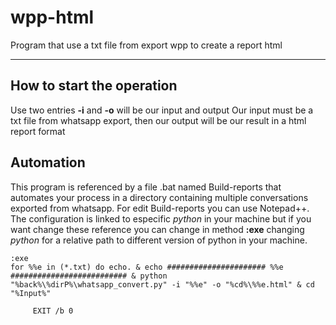 # wpp-html
Program that use a txt file from export wpp to create a report html

 ---
 ## How to start the operation
 Use two entries **-i** and **-o** will be our input and output
 Our input must be a txt file from whatsapp export, then our output will be our result in a html report format  

 ## Automation
 This program is referenced by a file .bat named Build-reports that automates your process in a directory containing multiple conversations exported from whatsapp.
 For edit Build-reports you can use Notepad++. The configuration is linked to especific *python* in your machine but if you want change these reference you can change in method **:exe** changing *python* for a relative path to different version of python in your machine.
   
``` batch
:exe
for %%e in (*.txt) do echo. & echo ###################### %%e ########################## & python "%back%\%dirP%\whatsapp_convert.py" -i "%%e" -o "%cd%\%%e.html" & cd "%Input%"

     EXIT /b 0
```
